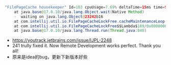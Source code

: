 ```java
"FilePageCache housekeeper" Id=103 cpuUsage=7.69% deltaTime=15ms time=990859ms TIMED_WAITING on java.lang.Object@23242b16
    at java.base@17.0.10/java.lang.Object.wait(Native Method)
    -  waiting on java.lang.Object@23242b16
    at com.intellij.util.io.FilePageCacheLockFree.cacheMaintenanceLoop(FilePageCacheLockFree.java:331)
    at com.intellij.util.io.FilePageCacheLockFree$$Lambda$189/0x000000010030c980.run(Unknown Source)
    at java.base@17.0.10/java.lang.Thread.run(Thread.java:840)
```
- https://youtrack.jetbrains.com/issue/IJPL-2248
- 241 trully fixed it. Now Remote Development works perfect. Thank you all!
- 原来是idea的bug，更新下新版本好些
